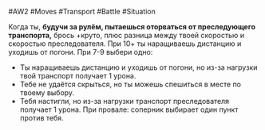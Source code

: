 #AW2  #Moves #Transport #Battle #Situation 

Когда ты, **будучи за рулём, пытаешься оторваться от преследующего транспорта,** брось +круто, плюс разница между твоей скоростью и скоростью преследователя. При 10+ ты наращиваешь дистанцию и уходишь от погони. При 7-9 выбери одно: 
- Ты наращиваешь дистанцию и уходишь от погони, но из-за нагрузки твой транспорт получает 1 урона. 
- Тебе не удаётся скрыться, но ты можешь спешиться в месте по твоему выбору. 
- Тебя настигли, но из-за нагрузки транспорт преследователя получает 1 урона. 
При провале: соперник выбирает один пункт против тебя.